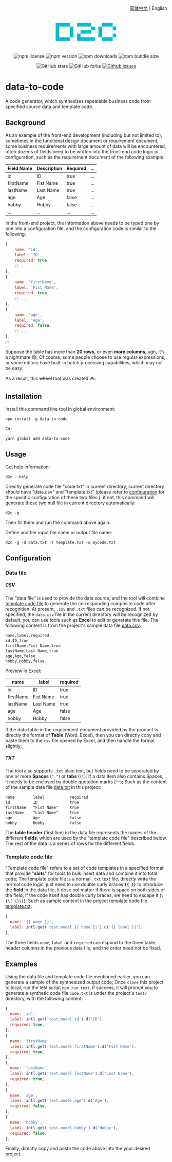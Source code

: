 <div align="center">
    <div align="right">
        <a href="README.md">简体中文</a> | English
    </div>

![logo](https://raw.githubusercontent.com/knightyun/data-to-code/main/assets/logo.png)

![npm license](https://img.shields.io/npm/l/data-to-code)
![npm version](https://img.shields.io/npm/v/data-to-code)
![npm downloads](https://img.shields.io/npm/dt/data-to-code)
![npm bundle size](https://img.shields.io/bundlephobia/min/data-to-code)

![GitHub stars](https://img.shields.io/github/stars/knightyun/data-to-code?style=flat)
![GitHub forks](https://img.shields.io/github/forks/knightyun/data-to-code?style=flat)
[![Github issues](https://img.shields.io/badge/issues-welcome-success)](https://github.com/knightyun/data-to-code/issues)
</div>

# data-to-code

A code generator, which synthesizes repeatable business code from specified source data and template code.

## Background

As an example of the front-end development (including but not limited to), sometimes in the functional design document or requirement document, some business requirements with large amount of data will be encountered, often dozens of fields need to be written into the front-end code logic or configuration, such as the requirement document of the following example:

Field Name| Description | Required| ...
----------|-------------|---------|-----
id        | ID          | true    | ...
firstName | Fist Name   | true    | ...
lastName  | Last Name   | true    | ...
age       | Age         | false   | ...
hobby     | Hobby       | false   | ...
...       | ...         | ...     | ...

In the front-end project, the information above needs to be typed one by one into a configuration file, and the configuration code is similar to the following:
```js
{
    name: 'id',
    label: 'ID',
    required: true,
    // ...
},
{
    name: 'firstName',
    label: 'Fist Name',
    required: true,
    // ...
},
{
    name: 'age',
    label: 'Age',
    required: false,
    // ...
},
// ...
```

Suppose the table has more than **20 rows**, or even **more columns**, ugh, it's a nightmare 😱; Of course, some people choose to use regular expressions, or some editors have built-in batch processing capabilities, which may not be easy.

As a result, this ~~wheel~~ tool was created 🚲.

## Installation

Install this command line tool in global environment:
```shell
npm install -g data-to-code
```

Or:
```shell
yarn global add data-to-code
```

## Usage

Get help information:
```shell
d2c --help
```

Directly generate code file "code.txt" in current directory, current directory should have "data.csv" and "template.txt" (please refer to [configuration](#configuration) for the specific configuration of these two files.), if not, this command will generate these two null file in current directory automatically:
```shell
d2c -g
```
Then fill them and run the command above again.

Define another input file name or output file name:
```shell
d2c -g -d data.txt -t template.txt -o myCode.txt
```

## Configuration

### Data file

##### CSV

The "data file" is used to provide the data source, and the tool will combine [template code file](#Template-code-file) to generate the corresponding composite code after recognition. At present, `.csv` and `.txt` files can be recognized. If not specified, the `data.csv` file in the current directory will be recognized by default, you can use tools such as **Excel** to edit or generate this file. The following content is from the project's sample data file [data.csv](https://github.com/knightyun/data-to-code/blob/main/test/data.csv):
```
name,label,required
id,ID,true
firstName,Fist Name,true
lastName,Last Name,true
age,Age,false
hobby,Hobby,false
```

Preview in Excel:

name      | label       | required
----------|-------------|---------
id        | ID          | true
firstName | Fist Name   | true
lastName  | Last Name   | true
age       | Age         | false
hobby     | Hobby       | false

If the data table in the requirement document provided by the product is directly the format of **Table** (Word, Excel), then you can directly copy and paste them to the `csv` file opened by Excel, and then handle the format slightly;

##### TXT

The tool also supports `.txt` plain text, but fields need to be separated by one or more **Spaces** (`" "`) or **tabs** (`\t`). If a data item also contains Spaces, it needs to be enclosed by double quotation marks (`""`); Such as the content of the sample data file [data.txt](https://github.com/knightyun/data-to-code/blob/main/test/data.txt) in this project:
```
name        label           required
id          ID              true
firstName   "Fist Name"     true
lastName    "Last Name"     true
age         Age             false
hobby       Hobby           false
```

The **table header** (first line) in the data file represents the names of the different **fields**, which are used by the "template code file" described below. The rest of the data is a series of rows for the different fields.

### Template code file

"Template code file" refers to a set of code templates in a specified format that provide "**slots**" for tools to bulk insert data and combine it into total code; The template code file is a normal `.txt` text file, directly write the normal code logic, just need to use double curly braces **`{{ }}`** to introduce the **field** in the data file, it dose not matter if there is space on both sides of the field, if the code itself has double curly braces, we need to escape it (`\{\{ \}\}`); Such as sample content in the project template code file [template.txt](https://github.com/knightyun/data-to-code/blob/main/test/template.txt):
```js
{
  name: '{{ name }}',
  label: intl.get('test.model.{{ name }}').d('{{ label }}'),
},

```

The three fields `name`, `label` and `required` correspond to the three table header columns in the previous data file, and the order need not be fixed.

## Examples

Using the data file and template code file mentioned earlier, you can generate a sample of the synthesized output code; Once `clone` this project to local, run the test script `npm run test`, if success, it will prompt you to generate a synthetic code file `code.txt` is under the project's `test/` directory, with the following content:
```js
{
  name: 'id',
  label: intl.get('test.model.id').d('ID'),
  required: true,
},
{
  name: 'firstName',
  label: intl.get('test.model.firstName').d('Fist Name'),
  required: true,
},
{
  name: 'lastName',
  label: intl.get('test.model.lastName').d('Last Name'),
  required: true,
},
{
  name: 'age',
  label: intl.get('test.model.age').d('Age'),
  required: false,
},
{
  name: 'hobby',
  label: intl.get('test.model.hobby').d('Hobby'),
  required: false,
},

```

Finally, directly copy and paste the code above into the your desired project.